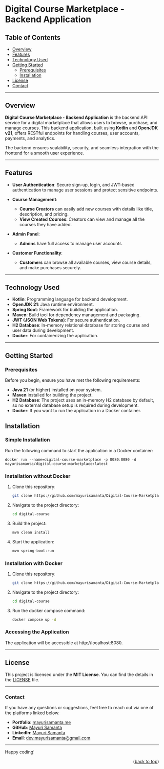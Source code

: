 <a name="readme-top"></a>

# Digital Course Marketplace - Backend Application

## Table of Contents

- [Overview](#overview)
- [Features](#features)
- [Technology Used](#technology-used)
- [Getting Started](#getting-started)
  - [Prerequisites](#prerequisites)
  - [Installation](#installation)
- [License](#license)
- [Contact](#contact)

---

## Overview

**Digital Course Marketplace - Backend Application** is the backend API service for a digital marketplace that allows users to browse, purchase, and manage courses. This backend application, built using **Kotlin** and **OpenJDK v21**, offers RESTful endpoints for handling courses, user accounts, payments, and analytics.

The backend ensures scalability, security, and seamless integration with the frontend for a smooth user experience.

---

## Features

- **User Authentication**: Secure sign-up, login, and JWT-based authentication to manage user sessions and protect sensitive endpoints.
  
- **Course Management**: 
  - **Course Creators** can easily add new courses with details like title, description, and pricing.
  - **View Created Courses**: Creators can view and manage all the courses they have added.

- **Admin Panel**: 
  - **Admins** have full access to manage user accounts

- **Customer Functionality**: 
  - **Customers** can browse all available courses, view course details, and make purchases securely.


---

## Technology Used

- **Kotlin**: Programming language for backend development.
- **OpenJDK 21**: Java runtime environment.
- **Spring Boot**: Framework for building the application.
- **Maven**: Build tool for dependency management and packaging.
- **JWT (JSON Web Tokens)**: For secure authentication.
- **H2 Database**: In-memory relational database for storing course and user data during development.
- **Docker**: For containerizing the application.

---

## Getting Started

### Prerequisites

Before you begin, ensure you have met the following requirements:

- **Java 21** (or higher) installed on your system.
- **Maven** installed for building the project.
- **H2 Database**: The project uses an in-memory H2 database by default, so no external database setup is required during development.
- **Docker**: If you want to run the application in a Docker container.

## Installation

### Simple Installation

Run the following command to start the application in a Docker container: 

```
docker run --name=digital-course-marketplace -p 8080:8080 -d mayurisamanta/digital-course-marketplace:latest
```
### Installation without Docker

1. Clone this repository:

   ```bash
   git clone https://github.com/mayurisamanta/Digital-Course-Marketplace.git
2. Navigate to the project directory:

    ```bash
   cd digital-course
3. Build the project:

    ```bash
   mvn clean install
4. Start the application:

    ```bash
    mvn spring-boot:run

### Installation with Docker

1. Clone this repository:

   ```bash
   git clone https://github.com/mayurisamanta/Digital-Course-Marketplace.git
2. Navigate to the project directory:

    ```bash
   cd digital-course
3. Run the docker compose command:

    ```bash
    docker compose up -d

### Accessing the Application
The application will be accessible at http://localhost:8080.   

---


## License

This project is licensed under the **MIT License**. You can find the details in the [LICENSE](https://github.com/mayurisamanta/DigitalCourseMarketplace-backend/blob/master/LICENSE) file.

---


### Contact

If you have any questions or suggestions, feel free to reach out via one of the platforms linked below:

- **Portfolio**: [mayurisamanta.me](https://mayurisamanta.me)
- **GitHub**: [Mayuri Samanta](https://github.com/mayurisamanta)
- **LinkedIn**: [Mayuri Samanta](https://linkedin.com/in/mayuri-samanta)
- **Email**: [dev.mayurisamanta@gmail.com](mailto:dev.mayurisamanta@gmail.com)

---

Happy coding!

<p align="right">(<a href="#readme-top">back to top</a>)</p>

